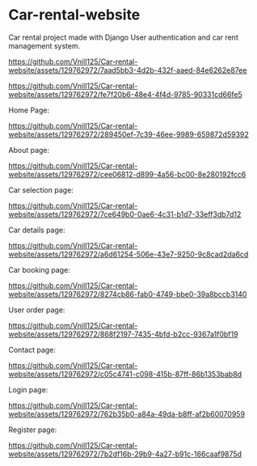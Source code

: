 # Car-rental-website
Car rental project made with Django User authentication and car rent management system.


https://github.com/Vnill125/Car-rental-website/assets/129762972/7aad5bb3-4d2b-432f-aaed-84e6262e87ee



https://github.com/Vnill125/Car-rental-website/assets/129762972/fe7f20b6-48e4-4f4d-9785-90331cd66fe5









Home Page:

https://github.com/Vnill125/Car-rental-website/assets/129762972/289450ef-7c39-46ee-9989-659872d59392


About page:

https://github.com/Vnill125/Car-rental-website/assets/129762972/cee06812-d899-4a56-bc00-8e280192fcc6


Car selection page:

https://github.com/Vnill125/Car-rental-website/assets/129762972/7ce649b0-0ae6-4c31-b1d7-33eff3db7d12


Car details page:

https://github.com/Vnill125/Car-rental-website/assets/129762972/a6d61254-506e-43e7-9250-9c8cad2da6cd


 Car booking page:

https://github.com/Vnill125/Car-rental-website/assets/129762972/8274cb86-fab0-4749-bbe0-39a8bccb3140


User order page:

https://github.com/Vnill125/Car-rental-website/assets/129762972/868f2197-7435-4bfd-b2cc-9367a1f0bf19


Contact page:

https://github.com/Vnill125/Car-rental-website/assets/129762972/c05c4741-c098-415b-87ff-86b1353bab8d


Login page:

https://github.com/Vnill125/Car-rental-website/assets/129762972/762b35b0-a84a-49da-b8ff-af2b60070959


Register page:

https://github.com/Vnill125/Car-rental-website/assets/129762972/7b2df16b-29b9-4a27-b91c-166caaf9875d




